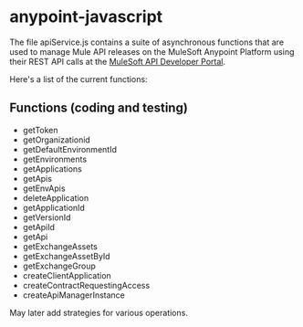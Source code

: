 # anypoint-javascript

The file apiService.js contains a suite of asynchronous functions that are used to manage Mule API releases on the
MuleSoft Anypoint Platform using their REST API calls at the [MuleSoft API Developer Portal]. 

Here's a list of the current functions:

## Functions (coding and testing)
- getToken
- getOrganizationid
- getDefaultEnvironmentId
- getEnvironments
- getApplications
- getApis
- getEnvApis
- deleteApplication
- getApplicationId
- getVersionId
- getApiId
- getApi
- getExchangeAssets
- getExchangeAssetById
- getExchangeGroup
- createClientApplication
- createContractRequestingAccess
- createApiManagerInstance


May later add strategies for various operations.



[MuleSoft API Developer Portal]: https://anypoint.mulesoft.com/exchange/portals/anypoint-platform
